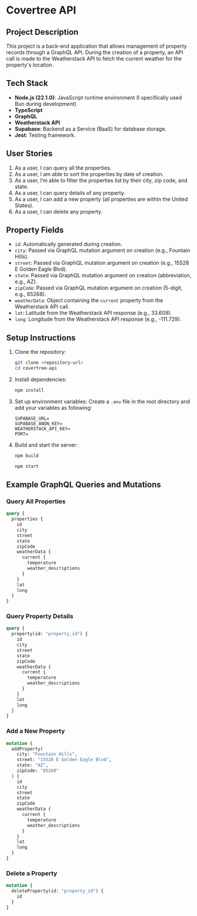 # Covertree API

## Project Description

This project is a back-end application that allows management of property records through a GraphQL API. During the creation of a property, an API call is made to the Weatherstack API to fetch the current weather for the property's location.

## Tech Stack

- **Node.js (22.1.0)**: JavaScript runtime environment (I specifically used Bun during development)
- **TypeScript**
- **GraphQL**
- **Weatherstack API**
- **Supabase**: Backend as a Service (BaaS) for database storage.
- **Jest**: Testing framework.

## User Stories

1. As a user, I can query all the properties.
2. As a user, I am able to sort the properties by date of creation.
3. As a user, I’m able to filter the properties list by their city, zip code, and state.
4. As a user, I can query details of any property.
5. As a user, I can add a new property (all properties are within the United States).
6. As a user, I can delete any property.

## Property Fields

- `id`: Automatically generated during creation.
- `city`: Passed via GraphQL mutation argument on creation (e.g., Fountain Hills).
- `street`: Passed via GraphQL mutation argument on creation (e.g., 15528 E Golden Eagle Blvd).
- `state`: Passed via GraphQL mutation argument on creation (abbreviation, e.g., AZ).
- `zipCode`: Passed via GraphQL mutation argument on creation (5-digit, e.g., 85268).
- `weatherData`: Object containing the `current` property from the Weatherstack API call.
- `lat`: Latitude from the Weatherstack API response (e.g., 33.609).
- `long`: Longitude from the Weatherstack API response (e.g., -111.729).

## Setup Instructions

1. Clone the repository:
    ```sh
    git clone <repository-url>
    cd covertree-api
    ```

2. Install dependencies:
    ```sh
    npm install
    ```

3. Set up environment variables:
    Create a `.env` file in the root directory and add your variables as following:
    ```
    SUPABASE_URL=
    SUPABASE_ANON_KEY=
    WEATHERSTACK_API_KEY=
    PORT=

    ```

4. Build and start the server:
    ```sh
    npm build
    ```
    ```sh
    npm start
    ```

## Example GraphQL Queries and Mutations

### Query All Properties
```graphql
query {
  properties {
    id
    city
    street
    state
    zipCode
    weatherData {
      current {
        temperature
        weather_descriptions
      }
    }
    lat
    long
  }
}
```

### Query Property Details
```graphql
query {
  property(id: "property_id") {
    id
    city
    street
    state
    zipCode
    weatherData {
      current {
        temperature
        weather_descriptions
      }
    }
    lat
    long
  }
}
```

### Add a New Property
```graphql
mutation {
  addProperty(
    city: "Fountain Hills",
    street: "15528 E Golden Eagle Blvd",
    state: "AZ",
    zipCode: "85268"
  ) {
    id
    city
    street
    state
    zipCode
    weatherData {
      current {
        temperature
        weather_descriptions
      }
    }
    lat
    long
  }
}
```

### Delete a Property
```graphql
mutation {
  deleteProperty(id: "property_id") {
    id
  }
}
```
